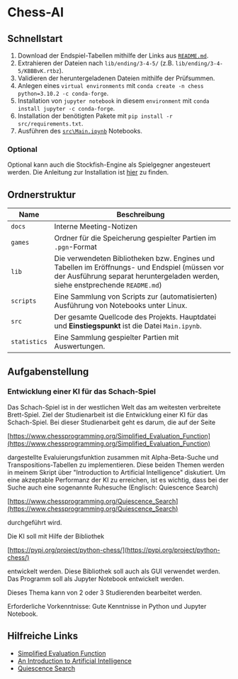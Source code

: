 # Chess-AI

## Schnellstart

1. Download der Endspiel-Tabellen mithilfe der Links aus [`README.md`](lib/ending/3-4-5/README.md).
2. Extrahieren der Dateien nach `lib/ending/3-4-5/` (z.B. `lib/ending/3-4-5/KBBBvK.rtbz`).
3. Validieren der heruntergeladenen Dateien mithilfe der Prüfsummen.
4. Anlegen eines `virtual environments` mit `conda create -n chess python=3.10.2 -c conda-forge`.
5. Installation von `jupyter notebook` in diesem `environment` mit `conda install jupyter -c conda-forge`.
6. Installation der benötigten Pakete mit `pip install -r src/requirements.txt`.
7. Ausführen des [`src\Main.ipynb`](src/Main.ipynb) Notebooks.

### Optional

Optional kann auch die Stockfish-Engine als Spielgegner angesteuert werden. Die Anleitung zur Installation ist [hier](lib/stockfish/README.md) zu finden.

## Ordnerstruktur

| Name | Beschreibung |
|---|---|
| `docs` | Interne Meeting-Notizen |
| `games` | Ordner für die Speicherung gespielter Partien im `.pgn`-Format |
| `lib` | Die verwendeten Bibliotheken bzw. Engines und Tabellen im Eröffnungs- und Endspiel (müssen vor der Ausführung separat heruntergeladen werden, siehe enstprechende `README.md`) |
| `scripts` | Eine Sammlung von Scripts zur (automatisierten) Ausführung von Notebooks unter Linux. |
| `src` | Der gesamte Quellcode des Projekts. Hauptdatei und **Einstiegspunkt** ist die Datei `Main.ipynb`. |
| `statistics` | Eine Sammlung gespielter Partien mit Auswertungen. |

## Aufgabenstellung

### Entwicklung einer KI für das Schach-Spiel

Das Schach-Spiel ist in der westlichen Welt das am weitesten verbreitete Brett-Spiel. Ziel der Studienarbeit ist die Entwicklung einer KI für das Schach-Spiel. Bei dieser Studienarbeit geht es darum, die auf der Seite

[https://www.chessprogramming.org/Simplified_Evaluation_Function](https://www.chessprogramming.org/Simplified_Evaluation_Function)

dargestellte Evaluierungsfunktion zusammen mit Alpha-Beta-Suche und Transpositions-Tabellen zu implementieren. Diese beiden Themen werden in meinem Skript über "Introduction to Artificial Intelligence" diskutiert. Um eine akzeptable Performanz der KI zu erreichen, ist es wichtig, dass bei der Suche auch eine sogenannte Ruhesuche (Englisch: Quiescence Search)

[https://www.chessprogramming.org/Quiescence_Search](https://www.chessprogramming.org/Quiescence_Search)

durchgeführt wird.

Die KI soll mit Hilfe der Bibliothek

[https://pypi.org/project/python-chess/](https://pypi.org/project/python-chess/)

entwickelt werden. Diese Bibliothek soll auch als GUI verwendet werden. Das Programm soll als Jupyter Notebook entwickelt werden.

Dieses Thema kann von 2 oder 3 Studierenden bearbeitet werden.

Erforderliche Vorkenntnisse: Gute Kenntnisse in Python und Jupyter Notebook.

## Hilfreiche Links

- [Simplified Evaluation Function](https://www.chessprogramming.org/Simplified_Evaluation_Function)
- [An Introduction to Artificial Intelligence](https://github.com/karlstroetmann/Artificial-Intelligence/raw/master/Lecture-Notes/artificial-intelligence.pdf)
- [Quiescence Search](https://www.chessprogramming.org/Quiescence_Search)
